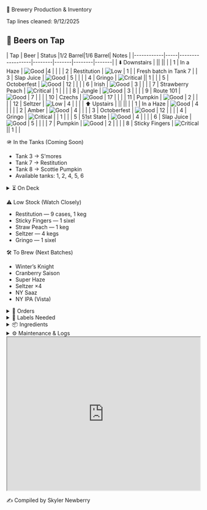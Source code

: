 🍻 Brewery Production & Inventory

Tap lines cleaned: 9/12/2025
## 🍺 Beers on Tap  

 | Tap | Beer             | Status |1/2 Barrel|1/6 Barrel| Notes |
|------------|-----|------------------|--------|-------|--------|-------|
| ⬇️ Downstairs     |        ||  ||  |
 | 1   | In a Haze        | ![Good](https://img.shields.io/badge/Stock-Good-green) |4   | |  |
           | 2   | Restitution       | ![Low](https://img.shields.io/badge/Stock-Low-yellow) | 1  |  | Fresh batch in Tank 7 |
          | 3   | Slap Juice        | ![Good](https://img.shields.io/badge/Stock-Good-green) | 5   | |  |
           | 4   | Gringo            | ![Critical](https://img.shields.io/badge/Stock-Critical-red) || 1    |  |
          | 5   | Octoberfest       | ![Good](https://img.shields.io/badge/Stock-Good-green) | 12  |  |  |
           | 6   | Irish             | ![Good](https://img.shields.io/badge/Stock-Good-green) | 3  |  |  |
          | 7   | Strawberry Peach  | ![Critical](https://img.shields.io/badge/Stock-Critical-red)  | 1  |  |  |
         | 8   | Jungle            | ![Good](https://img.shields.io/badge/Stock-Good-green)  | 3 |  |  |
        | 9   | Route 101         | ![Good](https://img.shields.io/badge/Stock-Good-green)  | 7  | |  |
          | 10  | Czechs            | ![Good](https://img.shields.io/badge/Stock-Good-green)  | 17  |  |  |
          | 11  | Pumpkin           | ![Good](https://img.shields.io/badge/Stock-Good-green) |  2  |  |  |
           | 12  | Seltzer           | ![Low](https://img.shields.io/badge/Stock-Low-yellow)  | 4  | |  |
| ⬆️ Upstairs      |        ||  ||  |
  | 1   | In a Haze        | ![Good](https://img.shields.io/badge/Stock-Good-green) |  4   | |  |
           | 2   | Amber             | ![Good](https://img.shields.io/badge/Stock-Good-green)  | 4 |  |  |
          | 3   | Octoberfest       | ![Good](https://img.shields.io/badge/Stock-Good-green)  | 12   | |  |
          | 4   | Gringo            | ![Critical](https://img.shields.io/badge/Stock-Critical-red)  |  | 1  |  |
         | 5   | 51st State        | ![Good](https://img.shields.io/badge/Stock-Good-green)  | 4  | |  |
          | 6   | Slap Juice        | ![Good](https://img.shields.io/badge/Stock-Good-green)  | 5  |  |  |
          | 7   | Pumpkin           | ![Good](https://img.shields.io/badge/Stock-Good-green)  | 2   | |  |
          | 8   | Sticky Fingers    | ![Critical](https://img.shields.io/badge/Stock-Critical-red) ||  1    |  |


🪖 In the Tanks (Coming Soon)

- Tank 3 → S'mores
- Tank 7 → Restitution
- Tank 8 → Scottie Pumpkin
- Available tanks: 1, 2, 4, 5, 6

<details> <summary>⏳ On Deck</summary>
-She’s a Peach (7)
-Road Soda (2 sixels)
-99 Problems (3)
-Mole Stout (3)
-Cider (4 sixels)
-Juicy Haze (2 sixels)
-My Boy Blue (4)
-Jacks (2)
-Founders Sept (7)
-Hindsight (1 sixel)
-Founders Oct (7)
</details>


⚠️ Low Stock (Watch Closely)

- Restitution — 9 cases, 1 keg
- Sticky Fingers — 1 sixel
- Straw Peach — 1 keg
- Seltzer — 4 kegs
- Gringo — 1 sixel

🛠 To Brew (Next Batches)
- Winter’s Knight
- Cranberry Saison
- Super Haze
- Seltzer ×4
- NY Saaz
- NY IPA (Vista)

<details> <summary>📑 Orders</summary>

- Eagle (10/02): Restitution — 16 kegs, 12 sixels

</details>
<details> <summary>🧻 Labels Needed</summary>

- Upcoming Brews:
  - Winter’s Knight
  - Super Haze
- Inventory:
  - Boston South Irish Stout
  - S’mores
  - New West Coast
  - Founders Sept
  - Cherry Pineapple Sour
</details>
<details> <summary>📦 Ingredients</summary>

Needed:
- Galaxy — 44 lbs
- Amarillo — 44 lbs

<details> <summary>🌿 Hops On Hand</summary>
A–C

- Amarillo —
(5 lbs)

- Azacca —
(33 lbs)

- Centennial —
(221 lbs)

- Chinook —
(5 lbs)

- Citra —
(80 lbs)

D–N

- El Dorado —
(27 lbs)

- Mandarina —
(5 lbs)

- Nugget —
(27 lbs)

- NY Chinook —
(11 lbs)

S–Z

- Saaz —
(11 lbs)

- Simcoe —
(33 lbs)

- Vallestia —
(38 lbs)

- Warrior —
(5 lbs)

- Zeus —
(33 lbs)

- 32 DE 2021 —
(11 lbs)

</details>
</details>

<details>
  <summary>⚙️ Maintenance & Logs</summary>

  <div markdown="1">

### ❄️ Glycol Chiller Log

| Date       | Event |
|------------|-------|
| 2025-09-01 | Chiller off → glycol very low, topped off with glycol + water, restarted. |
| 2025-05-27 | New set of fuses received, waiting to install (pump bypassed). |

---

### 🔥 Kettle Log

| Date       | Event |
|------------|-------|
| 2025-09-22 | Accidentally left boils on → burn tops. Second brew proceeding. Investigating with caustic + acid cycle. |

---

### 🧊 Big Cooler Log

| Date       | Event |
|------------|-------|
| 2025-10-02 | Temp check — 40°F (normal). |

  </div>
</details>


<iframe 
  src="https://docs.google.com/spreadsheets/d/e/2PACX-1vTn3XrnFcps7_xm4HBCDfHCss0DB0Wwd5DRlXGxvE4hk9Nc_Hw8-6HuB6LS7p09BlOP44FhL_ByR1kQ/pubhtml?widget=true&amp;headers=false" 
  width="100%" 
  height="400">
  </iframe>

✍️ Compiled by Skyler Newberry
